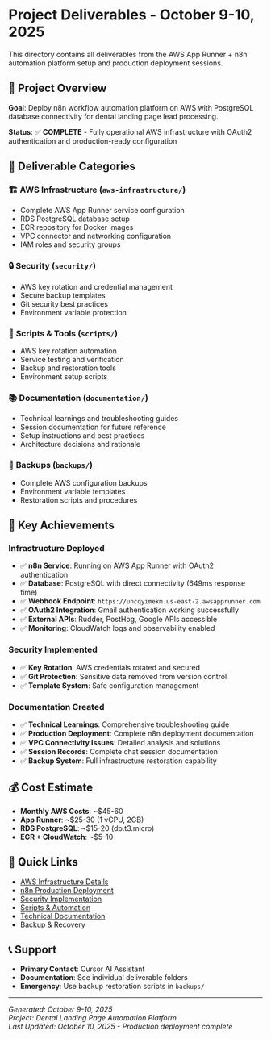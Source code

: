 # Project Deliverables - October 9-10, 2025

This directory contains all deliverables from the AWS App Runner + n8n automation platform setup and production deployment sessions.

## 🎯 Project Overview
**Goal**: Deploy n8n workflow automation platform on AWS with PostgreSQL database connectivity for dental landing page lead processing.

**Status**: ✅ **COMPLETE** - Fully operational AWS infrastructure with OAuth2 authentication and production-ready configuration

## 📁 Deliverable Categories

### 🏗️ **AWS Infrastructure** (`aws-infrastructure/`)
- Complete AWS App Runner service configuration
- RDS PostgreSQL database setup
- ECR repository for Docker images
- VPC connector and networking configuration
- IAM roles and security groups

### 🔒 **Security** (`security/`)
- AWS key rotation and credential management
- Secure backup templates
- Git security best practices
- Environment variable protection

### 🔧 **Scripts & Tools** (`scripts/`)
- AWS key rotation automation
- Service testing and verification
- Backup and restoration tools
- Environment setup scripts

### 📚 **Documentation** (`documentation/`)
- Technical learnings and troubleshooting guides
- Session documentation for future reference
- Setup instructions and best practices
- Architecture decisions and rationale

### 💾 **Backups** (`backups/`)
- Complete AWS configuration backups
- Environment variable templates
- Restoration scripts and procedures

## 🚀 **Key Achievements**

### **Infrastructure Deployed**
- ✅ **n8n Service**: Running on AWS App Runner with OAuth2 authentication
- ✅ **Database**: PostgreSQL with direct connectivity (649ms response time)
- ✅ **Webhook Endpoint**: `https://uncqyimekm.us-east-2.awsapprunner.com`
- ✅ **OAuth2 Integration**: Gmail authentication working successfully
- ✅ **External APIs**: Rudder, PostHog, Google APIs accessible
- ✅ **Monitoring**: CloudWatch logs and observability enabled

### **Security Implemented**
- ✅ **Key Rotation**: AWS credentials rotated and secured
- ✅ **Git Protection**: Sensitive data removed from version control
- ✅ **Template System**: Safe configuration management

### **Documentation Created**
- ✅ **Technical Learnings**: Comprehensive troubleshooting guide
- ✅ **Production Deployment**: Complete n8n deployment documentation
- ✅ **VPC Connectivity Issues**: Detailed analysis and solutions
- ✅ **Session Records**: Complete chat session documentation
- ✅ **Backup System**: Full infrastructure restoration capability

## 💰 **Cost Estimate**
- **Monthly AWS Costs**: ~$45-60
- **App Runner**: ~$25-30 (1 vCPU, 2GB)
- **RDS PostgreSQL**: ~$15-20 (db.t3.micro)
- **ECR + CloudWatch**: ~$5-10

## 🔗 **Quick Links**
- [AWS Infrastructure Details](aws-infrastructure/)
- [n8n Production Deployment](aws-infrastructure/n8n-production-deployment.md)
- [Security Implementation](security/)
- [Scripts & Automation](scripts/)
- [Technical Documentation](documentation/)
- [Backup & Recovery](backups/)

## 📞 **Support**
- **Primary Contact**: Cursor AI Assistant
- **Documentation**: See individual deliverable folders
- **Emergency**: Use backup restoration scripts in `backups/`

---
*Generated: October 9-10, 2025*  
*Project: Dental Landing Page Automation Platform*  
*Last Updated: October 10, 2025 - Production deployment complete*
